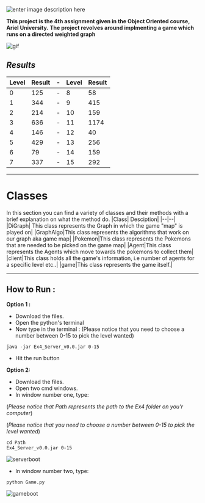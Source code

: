 ![enter image description here](https://i.imgur.com/mSCTk6k.png)

**This project is the 4th assignment given in the Object Oriented course, Ariel University.**
**The project revolves around implmenting a game which runs on a directed weighted graph**

![gif](https://i.imgur.com/cuIxGdE.gif)

## ***Results***

|Level|Result| - |Level| Result|
|--|--|--|--|--|
|0|125 |-|8|58|
|1|344 |-|9|415|
|2|214 |-|10|159|
|3|636 |-|11| 1174|
|4|146 |-|12|40 |
|5|429|-|13|256 |
|6| 79|-|14 |159 |
|7| 337|-|15 |292 |


-----------------------------------------------------------------------------
# **Classes**
In this section you can find a variety of classes and their methods with a brief explanation on what the method do.
|Class| Desciption|
|--|--|
|DiGraph| This class represents the Graph in which the game "map" is played on|
|GraphAlgo|This class represents the algorithms that work on our graph aka game map|
|Pokemon|This class represents the Pokemons that are needed to be picked on the game map|
|Agent|This class represents the Agents which move towards the pokemons to collect them|
|client|This class holds all the game's information, i.e number of agents for a specific level etc..|
|game|This class represents the game itself.|

-----------------------------------------------------------------------------
## **How to Run :** 
**Option 1 :**
- Download the files.
- Open the python's terminal
- Now type in the terminal : 
(Please notice that you need to choose a number between 0-15 to pick the level wanted)
```console
java -jar Ex4_Server_v0.0.jar 0-15
```
- Hit the run button

**Option 2:**
- Download the files.
- Open two cmd windows.
- In window number one, type:

(*Please notice that Path represents the path to the Ex4 folder on you'r computer*)

(*Please notice that you need to choose a number between 0-15 to pick the level wanted*)

```console
cd Path
Ex4_Server_v0.0.jar 0-15
```
![serverboot](https://i.imgur.com/lQQkETO.png)
- In window number two, type:
```console
python Game.py
```
![gameboot](https://i.imgur.com/34kHmIX.png)

